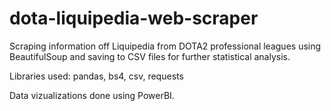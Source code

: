 # dota-liquipedia-web-scraper
Scraping information off Liquipedia from DOTA2 professional leagues using BeautifulSoup and saving to CSV files for further statistical analysis.

Libraries used: pandas, bs4, csv, requests

Data vizualizations done using PowerBI.
